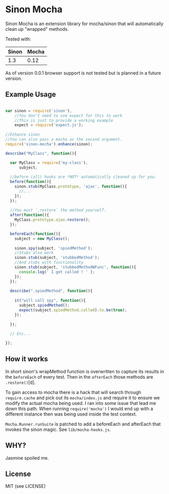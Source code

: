 # Sinon Mocha

Sinon Mocha is an extension library for mocha/sinon that will automatically clean up "wrapped" methods.

Tested with:

| **Sinon** | **Mocha** |
| ----- | ----- |
| 1.3   | 0.12  |

As of version 0.0.1 browser support is not tested but is planned in a future version.

## Example Usage

``` javascript

var sinon = require('sinon'),
    //You don't need to use expect for this to work
    //This is just to provide a working example
    expect = require('expect.js');
    
//Enhance sinon
//You can also pass a mocha as the second argument.
require('sinon-mocha').enhance(sinon);

describe("MyClass", function(){

  var MyClass = require('my-class'),
      subject;
      
  //before (all) hooks are *NOT* automatically cleaned up for you.
  before(function(){
    sinon.stub(MyClass.prototype, 'ajax', function(){
      //...
    });
  });
  
  //You must `.restore` the method yourself.
  after(function(){
    MyClass.prototype.ajax.restore();
  });

  beforeEach(function(){
    subject = new MyClass();
    
    sinon.spy(subject, 'spiedMethod');
    //Stubs also work
    sinon.stub(subject, 'stubbedMethod');
    //And stubs with functionality
    sinon.stub(subject, 'stubbedMethodWFunc', function(){
      console.log(' I get called ! ' );
    });
  });
  
  describe(".spiedMethod", function(){
  
    it("will call spy", function(){
      subject.spiedMethod();
      expect(subject.spiedMethod.called).to.be(true);
    });
    
  });
  
  // Etc...

});

```

## How it works

In short sinon's wrapMethod function is overwritten to capture its results in the `beforeEach` of every test.
Then in the `afterEach` those methods are `.restore()`[d].

To gain access to mocha there is a hack that will search through `require.cache` and pick out its `mocha/index.js`
and require it to ensure we modify the actual mocha being used. I ran into some issue that lead me down this path.
When running `require('mocha')` I would end up with a different instance then was being used inside the test context.

`Mocha.Runner.runSuite` is patched to add a beforeEach and afterEach that invokes the sinon magic.
See `lib/mocha-hooks.js`. 

## WHY?

Jasmine spoiled me.

## License

MIT (see LICENSE)

